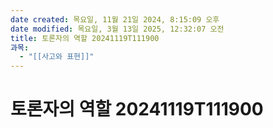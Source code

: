 ```yaml
---
date created: 목요일, 11월 21일 2024, 8:15:09 오후
date modified: 목요일, 3월 13일 2025, 12:32:07 오전
title: 토론자의 역할 20241119T111900
과목:
  - "[[사고와 표현]]"
---
```


# 토론자의 역할 20241119T111900
